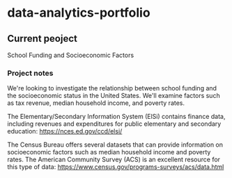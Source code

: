 # data-analytics-portfolio

## Current peoject
School Funding and Socioeconomic Factors

### Project notes
We're looking to investigate the relationship between school funding and the socioeconomic status in the United States. We'll examine factors such as tax revenue, median household income, and poverty rates.

The Elementary/Secondary Information System (ElSi) contains finance data, including revenues and expenditures for public elementary and secondary education: https://nces.ed.gov/ccd/elsi/

The Census Bureau offers several datasets that can provide information on socioeconomic factors such as median household income and poverty rates. The American Community Survey (ACS) is an excellent resource for this type of data: https://www.census.gov/programs-surveys/acs/data.html


